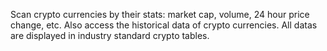 Scan crypto currencies  by their stats: market cap, volume, 24 hour price change, etc. Also access the historical data of crypto currencies. All datas are displayed in industry standard crypto tables.
